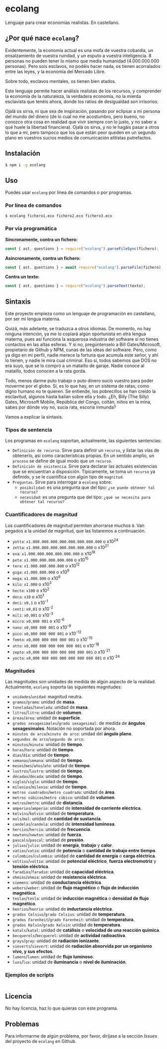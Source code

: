 # ecolang

Lenguaje para crear economías realistas. En castellano.

## ¿Por qué nace `ecolang`?

Evidentemente, la economía actual es una mofa de vuestra cobardía, un ensalzamiento de vuestra ruindad, y un esputo a vuestra inteligencia. 8 personas no pueden tener lo mismo que media humanidad (4.000.000.000 personas). Pero sois esclavos, no podéis hacer nada, os tienen acorralados entre las leyes, y la economía del Mercado Libre.

Sobre todo, esclavos mentales, os tienen bien atados.

Este lenguaje permite hacer análisis realistas de los recursos, y comprender la economía de la naturaleza, la verdadera economía, no la mierda esclavista que tenéis ahora, donde los ratios de desigualdad son irrisorios.

Ojalá os sirva, ni que sea de inspiración, pasando por eclipsar a mi persona del mundo del dinero (de lo cual no me acostumbro, pero bueno, no conozco otra cosa en realidad que vivir siempre con lo justo, y no saber a qué huele la libertad financiera). Ojalá os sirva, y no le hagáis pasar a otros lo que a mí, pero tampoco que los que están peor queden en un segundo plano en vuestros sucios medios de comunicación elitistas putrefactos.

## Instalación

```bash
$ npm i -g ecolang
```

## Uso

Puedes usar `ecolang` por línea de comandos o por programas.

### Por línea de comandos

```bash
$ ecolang fichero1.eco fichero2.eco fichero3.eco
```

### Por vía programática

**Síncronamente, contra un fichero:**

```js
const { ast, questions } = require("ecolang").parseFileSync(fichero);
```

**Asíncronamente, contra un fichero:**

```js
const { ast, questions } = await require("ecolang").parseFile(fichero);
```

**Contra un texto:**

```js
const { ast, questions } = require("ecolang").parseText(texto);
```

## Sintaxis

Este proyecto empieza como un lenguaje de programación en castellano, por ser mi lengua materna.

Quizá, más adelante, se traduzca a otros idiomas. De momento, no hay ninguna intención, ya me lo copiará algún oportunista en otra lengua materna, pues así funciona la asquerosa industria del software si no tienes contactos en las altas esferas. Y si no, pregúntenselo a Bill Gates/Microsoft, propietario de Github y NPM, cunas de las ideas del software. Pero, como ya digo en mi perfil, nadie merece la fortuna que acumula este señor, y ahí lo tienen, y nadie le mira cual criminal. Eso sí, todos sabemos que DOS no era suyo, que se lo compró a un mataillo de garaje. Nadie conoce al mataillo, todos conocen a la rata gorda.

Todo, menos darme puto trabajo o puto dinero sucio vuestro para poder moverme por el globo. Sí, es lo que hay, en un sistema de ratas, como digno humano no te quieren. Se entiende, los pobrecillos se han creído la esclavitud, algunos hasta bailan sobre ella y todo. ¿Eh, Billy (The Silly) Gates, Microsoft Mobile, República del Congo, coltán, niños en la mina, sabes por dónde voy no, sucia rata, escoria inmunda?

Vamos a explicar la sintaxis.

### Tipos de sentencia

Los programas en `ecolang` soportan, actualmente, las siguientes sentencias:

  - `Definición de recurso`. Sirve para definir un `recurso`, y listar las vías de obtenerlo, así como características propias. En un sentido amplio, un `proceso` se define de igual modo que un `recurso`.
  - `Definición de existencia`. Sirve para declarar las actuales existencias que se encuentran a disposición. Típicamente, se toma un `recurso` ya definido, y se le cuantifica con algún tipo de `magnitud`.
  - `Preguntas`. Sirve para interrogar a `ecolang` sobre:
     - `posibilidad`: es una pregunta que del tipo: `¿se puede obtener tal recurso?`
     - `necesidad`: es una pregunta que del tipo: `¿qué se necesita para obtener tal recurso?`


### Cuantificadores de magnitud

Los cuantificadores de magnitud permiten ahorrarse muchos `0`. Van pegados a la unidad de magnitud, que las listaremos a continuación.

  - `yotta`: `x1.000.000.000.000.000.000.000.000` o x10<sup>24</sup>
  - `zetta`: `x1.000.000.000.000.000.000.000` o x10<sup>21</sup>
  - `exa`:   `x1.000.000.000.000.000.000` o x10<sup>18</sup>
  - `peta`:  `x1.000.000.000.000.000` o x10<sup>15</sup>
  - `tera`:  `x1.000.000.000.000` o x10<sup>12</sup>
  - `giga`:  `x1.000.000.000` o x10<sup>9</sup>
  - `mega`:  `x1.000.000` o x10<sup>6</sup>
  - `kilo`:  `x1.000` o x10<sup>3</sup>
  - `hecto`: `x100` o x10<sup>2</sup>
  - `deca`:  `x10` o x10<sup>1</sup>
  - `deci`:  `x0,1` o x10<sup>-1</sup>
  - `centi`: `x0,01` o x10<sup>-2</sup>
  - `mili`:  `x0,001` o x10<sup>-3</sup>
  - `micro`: `x0,000 001` o x10<sup>-6</sup>
  - `nano`:  `x0,000 000 001` o x10<sup>-9</sup>
  - `pico`:  `x0,000 000 000 001` o x10<sup>-12</sup>
  - `femto`: `x0,000 000 000 000 001` o x10<sup>-15</sup>
  - `atto`:  `x0,000 000 000 000 000 001` o x10<sup>-18</sup>
  - `zepto`: `x0,000 000 000 000 000 000 001` o x10<sup>-21</sup>
  - `yocto`: `x0,000 000 000 000 000 000 000 001` o x10<sup>-24</sup>

### Magnitudes

Las magnitudes son unidades de medida de algún aspecto de la realidad. Actualmente, `ecolang` soporta las siguientes magnitudes:

  - `unidades`/`unidad`: magnitud neutra.
  - `gramos`/`gramo`: unidad de **masa**.
  - `toneladas`/`tonelada`: unidad de **masa**.
  - `litros`/`litro`: unidad de **volumen**.
  - `áreas`/`área`: unidad de **superficie**.
  - `grados sexagesimales`/`grado sexagesimal`: de medida de **ángulos sexagesimales**. Notación no soportada por ahora.
  - `minutos de arco`/`minuto de arco`: unidad del **ángulo plano**.
  - `segundos de arco`/`segundo de arco`: 
  - `minutos`/`minuto`: unidad de **tiempo**.
  - `horas`/`hora`: unidad de **tiempo**.
  - `días`/`día`: unidad de **tiempo**.
  - `semanas`/`semana`: unidad de **tiempo**.
  - `meses`/`mes`/`años`/`año`: unidad de **tiempo**.
  - `lustros`/`lustro`: unidad de **tiempo**.
  - `décadas`/`década`: unidad de **tiempo**.
  - `siglos`/`siglo`: unidad de **tiempo**.
  - `milenios`/`milenio`: unidad de **tiempo**.
  - `metros cuadrados`/`metro cuadrado`: unidad de **área**.
  - `metros cúbicos`/`metro cúbico`: unidad de **volumen**.
  - `metros`/`metro`: unidad de **distancia**.
  - `amperios`/`amperio`: unidad de **intensidad de corriente eléctrica**.
  - `kelvins`/`kelvin`: unidad de **temperatura**.
  - `mols`/`mol`: unidad de **cantidad de sustancia**.
  - `candelas`/`candela`: unidad de **intensidad luminosa**.
  - `hercios`/`hercio`: unidad de **frecuencia**.
  - `newtons`/`newton`: unidad de **fuerza**.
  - `pascals`/`pascal`: unidad de **presión**.
  - `julios`/`julio`: unidad de **energía**, **trabajo** y **calor**.
  - `vatios`/`vatio`: unidad de **potencia** o **cantidad de trabajo entre tiempo**.
  - `culombios`/`culombio`: unidad de **cantidad de energía** o **carga eléctrica**.
  - `voltios`/`voltio`: unidad de **potencial eléctrico**, **fuerza electromotriz** y **tensión eléctrica**.
  - `faradios`/`faradio`: unidad de **capacidad eléctrica**.
  - `ohmios`/`ohmio`: unidad de **resistencia eléctrica**.
  - `siemens`: unidad de **conductancia eléctrica**.
  - `webers`/`weber`: unidad de **flujo magnético** o **flujo de inducción magnética**.
  - `teslas`/`tesla`: unidad de **inducción magnética** o **densidad de flujo magnético**.
  - `henrios`/`henrio`: unidad de **inductancia eléctrica**.
  - `grados Celsius`/`grado Celsius`: unidad de **temperatura**.
  - `grados Farenheit`/`grado Farenheit`: unidad de **temperatura**.
  - `grados Kelvin`/`grado Kelvin`: unidad de **temperatura**.
  - `katals`/`katal`: unidad de **catálisis** o **velocidad de una reacción química**.
  - `becquerels`/`becquerel`: unidad de **actividad radioactiva**.
  - `grays`/`gray`: unidad de **radiación ionizante**.
  - `sieverts`/`sievert`: unidad de **radiación absorvida por un organismo vivo, y sus efectos**.
  - `lumens`/`lumen`: unidad de **flujo luminoso**.
  - `luxs`/`lux`: unidad de **iluminancia** o **nivel de iluminación**.


### Ejemplos de scripts

```eco

```

## Licencia

No hay licencia, haz lo que quieras con este programa.

## Problemas

Para informarme de algún problema, por favor, diríjase a la sección *Issues* del proyecto de `ecolang` en Github.
